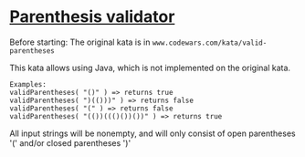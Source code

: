 # [Parenthesis validator](https://www.codewars.com/kata/parenthesis-validator "https://www.codewars.com/kata/581f348eb9ebcf20410011ab")

Before starting: The original kata is in ```www.codewars.com/kata/valid-parentheses```

This kata allows using Java, which is not implemented on the original kata.
```
Examples:
validParentheses( "()" ) => returns true
validParentheses( ")(()))" ) => returns false
validParentheses( "(" ) => returns false
validParentheses( "(())((()())())" ) => returns true 

```
All input strings will be nonempty, and will only consist of open parentheses '(' and/or closed parentheses ')'